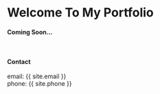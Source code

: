 # Welcome To My Portfolio

#### Coming Soon...
<br> <br>
**Contact** <br> <br>
email: {{ site.email }} <br>
phone: {{ site.phone }}
